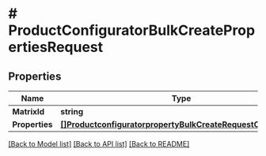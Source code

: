 # # ProductConfiguratorBulkCreatePropertiesRequest


## Properties 


Name | Type | Description | Notes
------------ | ------------- | ------------- | -------------
**MatrixId**| **string** |   | [optional]
**Properties**| [**[]ProductconfiguratorpropertyBulkCreateRequestCreateEntity**](ProductconfiguratorpropertyBulkCreateRequestCreateEntity.md) |   | [optional]


[[Back to Model list]](../../README.md#models) [[Back to API list]](../../README.md#endpoints) [[Back to README]](../../README.md)

